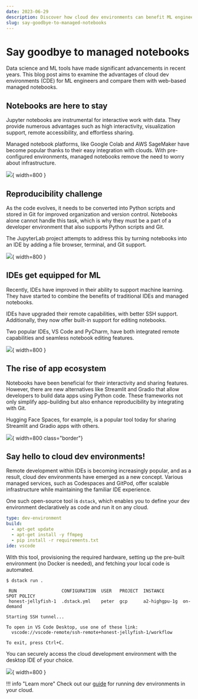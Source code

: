 ```yaml
---
date: 2023-06-29
description: Discover how cloud dev environments can benefit ML engineers and why why they are gaining popularity over managed notebooks .
slug: say-goodbye-to-managed-notebooks
---
```


# Say goodbye to managed notebooks

Data science and ML tools have made significant advancements in recent years. This blog post aims to examine the
advantages of cloud dev environments (CDE) for ML engineers and compare them with web-based managed notebooks.

[//]: # (TODO: Should be technical and controversial)

<!-- more -->

## Notebooks are here to stay

Jupyter notebooks are instrumental for interactive work with data. They provide numerous advantages such as high
interactivity, visualization support, remote accessibility, and effortless sharing.

Managed notebook platforms, like Google Colab and AWS SageMaker have become popular thanks to their easy integration with clouds.
With pre-configured environments, managed notebooks remove the need to worry about infrastructure.

![](../../assets/images/dstack-google-colab.png){ width=800 }

## Reproducibility challenge

As the code evolves, it needs to be converted into Python scripts and stored in Git for improved organization and
version control. Notebooks alone cannot handle this task, which is why they must be a part of a developer
environment that also supports Python scripts and Git.

The JupyterLab project attempts to address this by turning notebooks into an IDE by adding a file browser,
terminal, and Git support.

![](../../assets/images/dstack-jupyterlab.png){ width=800 }

## IDEs get equipped for ML

Recently, IDEs have improved in their ability to support machine learning. They have started to combine the benefits of
traditional IDEs and managed notebooks. 

IDEs have upgraded their remote capabilities, with better SSH support. Additionally, they now offer built-in support for editing notebooks.

Two popular IDEs, VS Code and PyCharm, have both integrated remote capabilities and seamless notebook editing features.

![](../../assets/images/dstack-vscode.png){ width=800 }

## The rise of app ecosystem

Notebooks have been beneficial for their interactivity and sharing features. However, there are new alternatives like
Streamlit and Gradio that allow developers to build data apps using Python code. These frameworks not only simplify
app-building but also enhance reproducibility by integrating with Git. 

Hugging Face Spaces, for example, is a popular tool today for sharing Streamlit and Gradio apps with others.

![](../../assets/images/dstack-huggingface-space.png){ width=800 class="border"}

## Say hello to cloud dev environments!

Remote development within IDEs is becoming increasingly popular, and as a result, cloud dev environments have emerged as
a new concept. Various managed services, such as Codespaces and GitPod, offer scalable infrastructure while maintaining
the familiar IDE experience.

One such open-source tool is `dstack`, which enables you to define your dev environment declaratively as code and run it on any cloud.

<div editor-title=".dstack.yml"> 

```yaml
type: dev-environment
build:
  - apt-get update
  - apt-get install -y ffmpeg
  - pip install -r requirements.txt
ide: vscode
```

</div>

With this tool, provisioning the required hardware, setting up the pre-built environment (no Docker is needed), and
fetching your local code is automated.

```shell
$ dstack run .

 RUN                 CONFIGURATION  USER   PROJECT  INSTANCE       SPOT POLICY
 honest-jellyfish-1  .dstack.yml    peter  gcp      a2-highgpu-1g  on-demand

Starting SSH tunnel...

To open in VS Code Desktop, use one of these link:
  vscode://vscode-remote/ssh-remote+honest-jellyfish-1/workflow
  
To exit, press Ctrl+C.
```

You can securely access the cloud development environment with the desktop IDE of your choice.

![](../../assets/images/dstack-vscode-jupyter.png){ width=800 }

!!! info "Learn more"
    Check out our [guide](../../docs/concepts/dev-environments.md) for running dev environments in your cloud.

